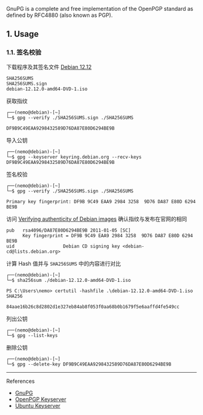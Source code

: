 GnuPG is a complete and free implementation of the OpenPGP standard as defined by RFC4880 (also known as PGP).

## 1. Usage

### 1.1. 签名校验

下载程序及其签名文件 [Debian 12.12](https://cdimage.debian.org/cdimage/archive/12.12.0/amd64/iso-dvd/) 

```
SHA256SUMS
SHA256SUMS.sign
debian-12.12.0-amd64-DVD-1.iso
```

获取指纹

```
┌──(nemo@debian)-[~]
└─$ gpg --verify ./SHA256SUMS.sign ./SHA256SUMS
```

```
DF9B9C49EAA9298432589D76DA87E80D6294BE9B
```

导入公钥

```
┌──(nemo@debian)-[~]
└─$ gpg --keyserver keyring.debian.org --recv-keys DF9B9C49EAA9298432589D76DA87E80D6294BE9B
```

签名校验

```
┌──(nemo@debian)-[~]
└─$ gpg --verify ./SHA256SUMS.sign ./SHA256SUMS
```

```
Primary key fingerprint: DF9B 9C49 EAA9 2984 3258  9D76 DA87 E80D 6294 BE9B
```

访问 [Verifying authenticity of Debian images](https://www.debian.org/CD/verify) 确认指纹与发布在官网的相同

```
pub   rsa4096/DA87E80D6294BE9B 2011-01-05 [SC]
      Key fingerprint = DF9B 9C49 EAA9 2984 3258  9D76 DA87 E80D 6294 BE9B
uid                  Debian CD signing key <debian-cd@lists.debian.org>
```

计算 Hash 值并与 `SHA256SUMS` 中的内容进行对比

```
┌──(nemo@debian)-[~]
└─$ sha256sum ./debian-12.12.0-amd64-DVD-1.iso
```

```
PS C:\Users\nemo> certutil -hashfile .\debian-12.12.0-amd64-DVD-1.iso SHA256
```

```
84aae16b26c8d2802d1e327eb84ab8f053f0aa68b0b1679f5e6aaffd4fe549cc
```

列出公钥

```
┌──(nemo@debian)-[~]
└─$ gpg --list-keys
```

删除公钥

```
┌──(nemo@debian)-[~]
└─$ gpg --delete-key DF9B9C49EAA9298432589D76DA87E80D6294BE9B
```

---

References

- [GnuPG](https://www.gnupg.org/)
- [OpenPGP Keyserver](https://keys.openpgp.org/)
- [Ubuntu Keyserver](https://keyserver.ubuntu.com/)
